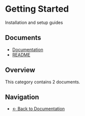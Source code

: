 # Getting Started

Installation and setup guides

## Documents

- [Documentation](./README.md)
- [README](./README.md)

## Overview

This category contains 2 documents.

## Navigation

- [← Back to Documentation](../)
